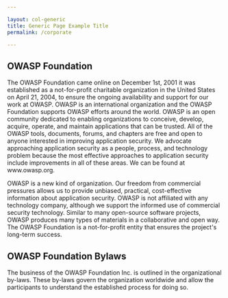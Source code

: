```yaml
---

layout: col-generic
title: Generic Page Example Title
permalink: /corporate

---
```


<section id="main" class="page-body tab" role="tabpanel" aria-labelledby="main-link" tabindex="0">
  <h1 class="page-title">OWASP Foundation</h1>

  <p>The OWASP Foundation came online on December 1st, 2001 it was established as a not-for-profit charitable organization in the United States on April 21, 2004, to ensure the ongoing availability and support for our work at OWASP. OWASP is an international organization and the OWASP Foundation supports OWASP efforts around the world. OWASP is an open community dedicated to enabling organizations to conceive, develop, acquire, operate, and maintain applications that can be trusted. All of the OWASP tools, documents, forums, and chapters are free and open to anyone interested in improving application security. We advocate approaching application security as a people, process, and technology problem because the most effective approaches to application security include improvements in all of these areas. We can be found at www.owasp.org.</p>

  <p>OWASP is a new kind of organization. Our freedom from commercial pressures allows us to provide unbiased, practical, cost-effective information about application security. OWASP is not affiliated with any technology company, although we support the informed use of commercial security technology. Similar to many open-source software projects, OWASP produces many types of materials in a collaborative and open way. The OWASP Foundation is a not-for-profit entity that ensures the project's long-term success. </p>

  <h2>OWASP Foundation Bylaws</h2>
  <p>The business of the OWASP Foundation Inc. is outlined in the organizational by-laws. These by-laws govern the organization worldwide and allow the participants to understand the established process for doing so.</p>
</section>
